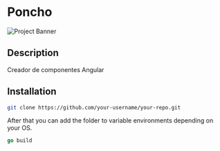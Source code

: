 # Poncho
![Project Banner](https://tucupon.cl/producto/mlc1504130261-2/)


## Description
Creador de componentes Angular


## Installation
```bash
git clone https://github.com/your-username/your-repo.git
```

After that you can add the folder to variable environments depending on your OS.

```go
go build
```

